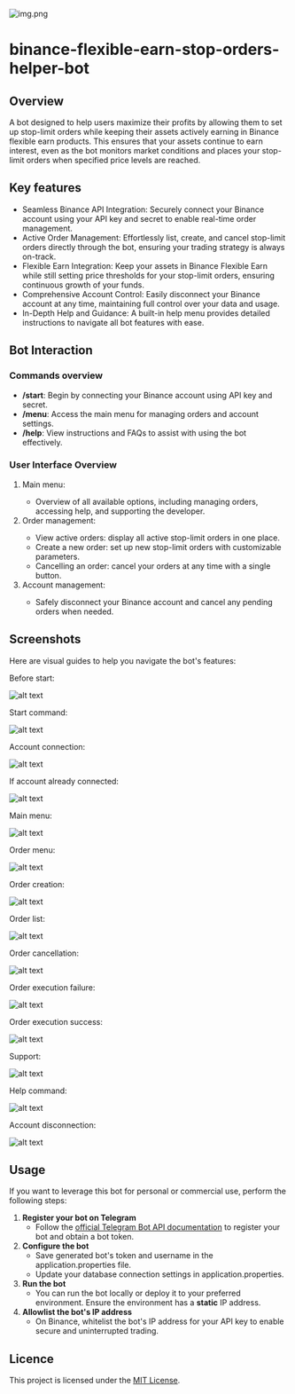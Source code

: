 ![img.png](images/0-introduction-image.png)

# binance-flexible-earn-stop-orders-helper-bot

<h2>Overview</h2>

A bot designed to help users maximize their profits by allowing them to set up stop-limit orders while keeping their assets actively earning in Binance flexible earn products.
This ensures that your assets continue to earn interest, even as the bot monitors market conditions and places your stop-limit orders when specified price levels are reached.

<h2>Key features</h2>

<ul>
    <li>Seamless Binance API Integration: Securely connect your Binance account using your API key and secret to enable real-time order management.</li>
    <li>Active Order Management: Effortlessly list, create, and cancel stop-limit orders directly through the bot, ensuring your trading strategy is always on-track.</li>
    <li>Flexible Earn Integration: Keep your assets in Binance Flexible Earn while still setting price thresholds for your stop-limit orders, ensuring continuous growth of your funds.</li>
    <li>Comprehensive Account Control: Easily disconnect your Binance account at any time, maintaining full control over your data and usage.</li>
    <li>In-Depth Help and Guidance: A built-in help menu provides detailed instructions to navigate all bot features with ease.</li>
</ul>

<h2>Bot Interaction</h2>

<h3>Commands overview</h3>

<ul>
    <li>
        <b>/start</b>: Begin by connecting your Binance account using API key and secret.
    </li>
    <li>
        <b>/menu</b>: Access the main menu for managing orders and account settings.
    </li>
    <li>
        <b>/help</b>: View instructions and FAQs to assist with using the bot effectively.
    </li>
</ul>

<h3>User Interface Overview</h3>

<ol>
    <li>Main menu:</li>
    <ul>
        <li>Overview of all available options, including managing orders, accessing help, and supporting the developer.</li>
    </ul>
    <li>Order management:</li>
    <ul>
        <li>View active orders: display all active stop-limit orders in one place.</li>
        <li>Create a new order: set up new stop-limit orders with customizable parameters.</li>
        <li>Cancelling an order: cancel your orders at any time with a single button.</li>
    </ul>
    <li>Account management:</li>
    <ul>
        <li>Safely disconnect your Binance account and cancel any pending orders when needed.</li>
    </ul>
</ol>

<h2>Screenshots</h2>

Here are visual guides to help you navigate the bot's features:

Before start:

![alt text](images/1-before-start.png)

Start command:

![alt text](images/2-start-command.png)

Account connection:

![alt text](images/3-account-connection.png)

If account already connected:

![alt text](images/4-account-already-connected.png)

Main menu:

![alt text](images/5-main-menu.png)

Order menu:

![alt text](images/6-order-menu.png)

Order creation:

![alt text](images/7-order-creation.png)

Order list:

![alt text](images/8-order-list.png)

Order cancellation:

![alt text](images/9-order-cancellation.png)

Order execution failure:

![alt text](images/10-order-execution-failure.png)

Order execution success:

![alt text](images/11-order-execution-success.png)

Support:

![alt text](images/12-support.png)

Help command:

![alt text](images/13-help-command.png)

Account disconnection:

![alt text](images/14-account-disconnection.png)

<h2>Usage</h2>

If you want to leverage this bot for personal or commercial use, perform the following steps:

<ol>
    <li>
        <b>Register your bot on Telegram</b>
        <ul>
            <li>Follow the <a href="https://core.telegram.org/bots/api">official Telegram Bot API documentation</a> to register your bot and obtain a bot token.</li>
        </ul>
    </li>
    <li>
        <b>Configure the bot</b>
        <ul>
            <li>Save generated bot's token and username in the application.properties file.</li>
            <li>Update your database connection settings in application.properties.</li>
        </ul>
    </li>
    <li>
        <b>Run the bot</b>
        <ul>
            <li>You can run the bot locally or deploy it to your preferred environment. Ensure the environment has a <b>static</b> IP address.</li>
        </ul>
    </li>
    <li>
        <b>Allowlist the bot's IP address</b>
        <ul>
            <li>On Binance, whitelist the bot's IP address for your API key to enable secure and uninterrupted trading.</li>
        </ul>
    </li>
</ol>

<h2>Licence</h2>

This project is licensed under the [MIT License](LICENSE.MD).